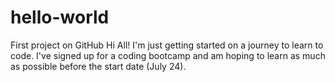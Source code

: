 # hello-world
First project on GitHub
Hi All! I'm just getting started on a journey to learn to code.  I've signed up for a coding bootcamp and am hoping to learn as much as possible before the start date (July 24).
